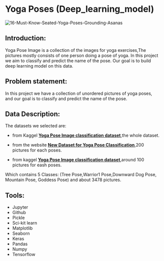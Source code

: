 # Yoga Poses (Deep_learning_model)
![16-Must-Know-Seated-Yoga-Poses-Grounding-Asanas](https://user-images.githubusercontent.com/90618007/144228467-eea2ba72-0718-4785-8d7d-269b85d31700.jpg)

## Introduction:

Yoga Pose Image is a collection of the images for yoga exercises,The pictures mostly consists of one person doing a pose of yoga. In this project we aim to classify and predict the name of the pose. Our goal is to build deep learning model on this data.

## Problem statement:
In this project we have a collection of unordered pictures of yoga poses, and our goal is to classify and predict the name of the pose.

## Data Description:

The datasets we selected are:

- from Kaggel [**Yoga Pose Image classification dataset**](https://www.kaggle.com/shrutisaxena/yoga-pose-image-classification-dataset),the whole dataset.

- from the website [**New Dataset for Yoga Pose Classification**](https://laurencemoroney.com/2021/08/23/yogapose-dataset.html),200 pictures for each poses.

- from kaggel [**Yoga Pose Image classification dataset**](https://www.kaggle.com/shrutisaxena/yoga-pose-image-classification-dataset),around 100 pictures for eash poses.

Which contains 5 Classes: (Tree Pose,Warrior1 Pose,Downward Dog Pose, Mountain Pose, Goddess Pose) and about 3478 pictures.

## Tools:

- Jupyter
- Github
- Pickle
- Sci-kit learn 
- Matplotlib
- Seaborn
- Keras
- Pandas
- Numpy
- Tensorflow

